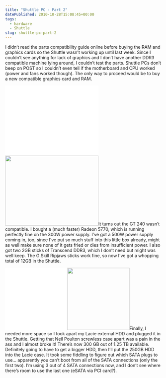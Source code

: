 ```yaml
---
title: "Shuttle PC - Part 2"
datePublished: 2010-10-28T15:08:45+00:00
tags:
  - hardware
  - Shuttle
slug: shuttle-pc-part-2
---
```



<p>I didn&#8217;t read the parts compatibility guide online before buying the RAM and graphics cards so the Shuttle wasn&#8217;t working up until last week. Since I couldn&#8217;t see anything for lack of graphics and I don&#8217;t have another DDR3 compatible machine lying around, I couldn&#8217;t test the parts. Shuttle PCs don&#8217;t beep on POST so I couldn&#8217;t even tell if the motherboard and CPU worked (power and fans worked though). The only way to proceed would be to buy a new compatible graphics card and RAM.</p>
<p><img src="data:image/gif;base64,R0lGODdhAQABAPAAAP///wAAACwAAAAAAQABAEACAkQBADs=" data-lazy-type="image" data-lazy-src="http://davidosomething.com/content/uploads/powercolor.jpg" alt="" title="PowerColor AX5770" width="300" height="225" class="lazy lazy-hidden alignleft size-full wp-image-398" /><noscript><img src="http://davidosomething.com/content/uploads/powercolor.jpg" alt="" title="PowerColor AX5770" width="300" height="225" class="alignleft size-full wp-image-398" /></noscript>It turns out the GT 240 wasn&#8217;t compatible. I bought a (much faster) Radeon 5770, which is running perfectly fine on the 300W power supply. I&#8217;ve got a 500W power supply coming in, too, since I&#8217;ve put so much stuff into this little box already, might as well make sure none of it gets fried or dies from insufficient power. I also got two 2GB sticks of Transcend DDR3, which I don&#8217;t need but might was well keep. The G.Skill Ripjaws sticks work fine, so now I&#8217;ve got a whopping total of 12GB in the Shuttle.</p>
<p><img src="data:image/gif;base64,R0lGODdhAQABAPAAAP///wAAACwAAAAAAQABAEACAkQBADs=" data-lazy-type="image" data-lazy-src="http://davidosomething.com/content/uploads/neilpoulton.jpg" alt="" title="Lacie External HDD designed by Neil Poulton" width="200" height="200" class="lazy lazy-hidden alignright size-full wp-image-397" /><noscript><img src="http://davidosomething.com/content/uploads/neilpoulton.jpg" alt="" title="Lacie External HDD designed by Neil Poulton" width="200" height="200" class="alignright size-full wp-image-397" /></noscript>Finally, I needed more space so I took apart my Lacie external HDD and plugged it in the Shuttle. Getting that Neil Poulton screwless case apart was a pain in the ass and I almost broke it! There&#8217;s now 300 GB out of 1.25 TB available. Definitely going to have to get a bigger HDD, then I&#8217;ll put the 250GB HDD into the Lacie case. It took some fiddling to figure out which SATA plugs to use&#8230; apparently you can&#8217;t boot from all of the SATA connections (only the first two). I&#8217;m using 3 out of 4 SATA connections now, and I don&#8217;t see where there&#8217;s room to use the last one (eSATA via PCI card?).</p>

